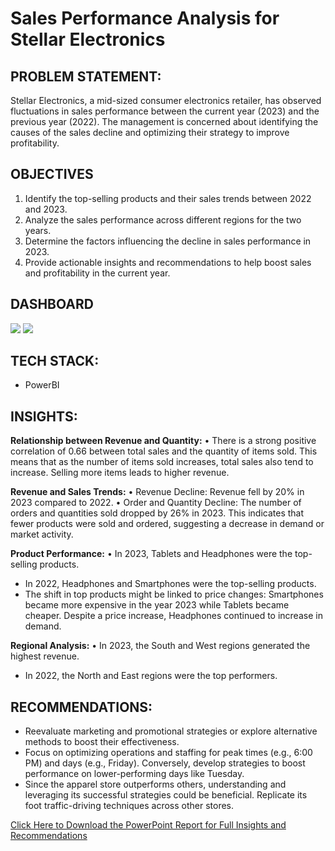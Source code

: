 # Sales Performance Analysis for Stellar Electronics

## PROBLEM STATEMENT:  
Stellar Electronics, a mid-sized consumer electronics retailer, has observed fluctuations in sales performance between the current year (2023) and the previous year (2022). The management is concerned about identifying the causes of the sales decline and optimizing their strategy to improve profitability.

## OBJECTIVES
1.	Identify the top-selling products and their sales trends between 2022 and 2023.
2.	Analyze the sales performance across different regions for the two years.
3.	Determine the factors influencing the decline in sales performance in 2023.
4.	Provide actionable insights and recommendations to help boost sales and profitability in the current year.

## DASHBOARD
<img src="Visualization/FashionForward.png">
<img src="Visualization/FashionForward1.png">


## TECH STACK: 
- PowerBI

## INSIGHTS:  

**Relationship between Revenue and Quantity:**
•	There is a strong positive correlation of 0.66 between total sales and the quantity of items sold. This means that as the number of items sold increases, total sales also tend to increase. Selling more items leads to higher revenue.


**Revenue and Sales Trends:**
•	Revenue Decline: Revenue fell by 20% in 2023 compared to 2022.
•	Order and Quantity Decline: The number of orders and quantities sold dropped by 26% in 2023. This indicates that fewer products were sold and ordered, suggesting a decrease in demand or market activity.

**Product Performance:**
•	In 2023, Tablets and Headphones were the top-selling products.
* In 2022, Headphones and Smartphones were the top-selling products.
* The shift in top products might be linked to price changes: Smartphones became more expensive in the year 2023 while Tablets became cheaper. Despite a price increase, Headphones continued to increase in demand.

**Regional Analysis:**
•	In 2023, the South and West regions generated the highest revenue.
*	In 2022, the North and East regions were the top performers.



## RECOMMENDATIONS:  

- Reevaluate marketing and promotional strategies or explore alternative methods to boost their effectiveness.
- Focus on optimizing operations and staffing for peak times (e.g., 6:00 PM) and days (e.g., Friday). Conversely, develop strategies to boost performance on lower-performing days like Tuesday.
- Since the apparel store outperforms others, understanding and leveraging its successful strategies could be beneficial. Replicate its foot traffic-driving techniques across other stores.




<a href="Visualization/FASHION-FORWARD MALL_Report.pptx">Click Here to Download the PowerPoint Report for Full Insights and Recommendations</a>
